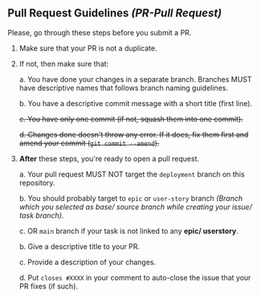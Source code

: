 ## Pull Request Guidelines _(PR-Pull Request)_
Please, go through these steps before you submit a PR.

1. Make sure that your PR is not a duplicate.
2. If not, then make sure that:

    a. You have done your changes in a separate branch. Branches MUST have descriptive names that follows branch naming guidelines.

    b. You have a descriptive commit message with a short title (first line).

    ~~c. You have only one commit (if not, squash them into one commit).~~

    ~~d. Changes done doesn't throw any error. If it does, fix them first and amend your commit (`git commit --amend`).~~

3. **After** these steps, you're ready to open a pull request.

    a. Your pull request MUST NOT target the `deployment` branch on this repository. 
    
    b. You should probably target to `epic` or `user-story` branch _(Branch which you selected as base/ source branch while creating your issue/ task branch)_.
    
    c. OR `main` branch if your task is not linked to any **epic/ userstory**.
    
    b. Give a descriptive title to your PR.

    c. Provide a description of your changes.

    d. Put `closes #XXXX` in your comment to auto-close the issue that your PR fixes (if such).


